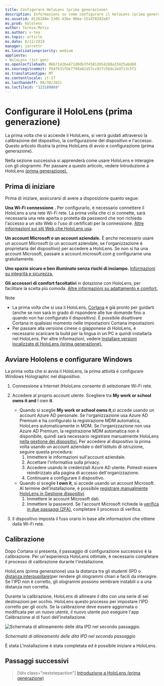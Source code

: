 ```yaml
---
title: Configurare HoloLens (prima generazione)
description: Informazioni su come configurare il HoloLens (prima generazione) per la prima volta Wi-Fi rete con un account Microsoft (MSA) o Azure Active Directory (AAD).
ms.assetid: 0136188e-1305-43be-906e-151d70292e87
ms.prod: hololens
author: Teresa-Motiv
ms.author: v-tea
ms.topic: article
ms.date: 8/12/2019
manager: jarrettr
ms.localizationpriority: medium
appliesto:
- HoloLens (1st gen)
ms.openlocfilehash: 06b7142be471d0db3f45812654288a33425abd60
ms.sourcegitcommit: f04f631fbe7798a82a57cc01fc56dc2edf13c5f2
ms.translationtype: MT
ms.contentlocale: it-IT
ms.lasthandoff: 08/30/2021
ms.locfileid: "123189869"
---
```

# <a name="set-up-your-hololens-1st-gen"></a>Configurare il HoloLens (prima generazione)

La prima volta che si accende il HoloLens, si verrà guidati attraverso la calibrazione del dispositivo, la configurazione del dispositivo e l'accesso.  Questo articolo illustra la prima HoloLens di avvio e configurazione (prima generazione).

Nella sezione successiva si apprenderà come usare HoloLens e interagire con gli ologrammi. Per passare a questo articolo, vedere Introduzione a HoloLens [(prima generazione).](hololens1-basic-usage.md)

## <a name="before-you-start"></a>Prima di iniziare

Prima di iniziare, assicurarsi di avere a disposizione quanto segue:

**Una Wi-Fi connessione .** Per configurarlo, è necessario connettere il HoloLens a una rete Wi-Fi rete. La prima volta che ci si connette, sarà necessaria una rete aperta o protetta da password che non richieda l'accesso a un sito Web o l'uso di certificati per la connessione. [Altre informazioni sui siti Web che HoloLens usa](hololens-offline.md).

**Un account Microsoft o un account aziendale.** È anche necessario usare un account Microsoft (o un account aziendale, se l'organizzazione è proprietaria del dispositivo) per accedere a HoloLens. Se non si ha una account Microsoft, passare a account.microsoft.com [e](https://account.microsoft.com) configurarne una gratuitamente.

**Uno spazio sicuro e ben illuminato senza rischi di inciampo.** [Informazioni su integrità e sicurezza.](https://go.microsoft.com/fwlink/p/?LinkId=746661)

**Gli accessori di comfort facoltativi** in dotazione con HoloLens, per facilitare la scelta più comoda. [Altre informazioni su adattamento e comfort.](https://support.microsoft.com/help/12632/hololens-fit-your-hololens)

> [!NOTE]
>  
> - La prima volta che si usa il HoloLens, [Cortana](hololens-cortana.md) è già pronto per guidarti (anche se non sarà in grado di rispondere alle tue domande fino a quando non hai configurato il dispositivo). È possibile disattivare Cortana in qualsiasi momento nelle impostazioni Cortana impostazioni.
> - Per passare alla versione cinese o giapponese di HoloLens, è necessario scaricare la build per la lingua in un PC e quindi installarla nel HoloLens. Per altre informazioni, vedere [Installare versioni localizzate di HoloLens (prima generazione).](hololens1-install-localized.md)

## <a name="start-your-hololens-and-set-up-windows"></a>Avviare Hololens e configurare Windows

La prima volta che si avvia il HoloLens, la prima attività è configurare Windows Holographic nel dispositivo.

1. Connessione a Internet (HoloLens consente di selezionare Wi-Fi rete.

1. Accedere al proprio account utente. Scegliere tra **My work or school owns it and** I own **it**.
    - Quando si sceglie **My work or school owns it**,si accede usando un account Azure AD personale. Se l'organizzazione usa Azure AD Premium e ha configurato la registrazione MDM automatica, HoloLens automaticamente in MDM. Se l'organizzazione non usa Azure AD Premium, la registrazione MDM automatica non è disponibile, quindi sarà necessario registrare manualmente HoloLens [nella gestione dei dispositivi.](hololens-enroll-mdm.md#different-ways-to-enroll) Per accedere al dispositivo la prima volta usando un account aziendale o dell'istituto di istruzione, seguire questa procedura:
        1. Immettere le informazioni sull'account aziendale.
        1. Accettare l'informativa sulla privacy.
        1. Accedere usando le credenziali Azure AD utente. Potresti essere reindirizzato alla pagina di accesso dell'organizzazione.
        1. Continuare a configurare il dispositivo.
    - Quando si sceglie **I own it**, si accede usando un account Microsoft. Al termine dell'installazione, è possibile [registrare manualmente HoloLens in Gestione dispositivi](hololens-enroll-mdm.md#different-ways-to-enroll).
        1. Immettere le account Microsoft dati.
        1. Immettere la password. Se l'account Microsoft richiede la [verifica in due passaggi (2FA)](https://blogs.technet.microsoft.com/microsoft_blog/2013/04/17/microsoft-account-gets-more-secure/), completare il processo di verifica.

1. Il dispositivo imposta il fuso orario in base alle informazioni che ottiene dalla Wi-Fi rete.

## <a name="calibration"></a>Calibrazione

Dopo Cortana si presenta, il passaggio di configurazione successivo è la calibrazione. Per un'esperienza HoloLens ottimale, è necessario completare il processo di calibrazione durante l'installazione.

HoloLens (prima generazione) usa la distanza tra gli studenti (IPD o [distanza interpupillare)](https://en.wikipedia.org/wiki/Interpupillary_distance)per rendere gli ologrammi chiari e facili da interagire. Se l'IPD non è corretto, gli ologrammi possono sembrare instabili o a una distanza non corretta.

Durante la calibrazione, HoloLens di allineare il dito con una serie di sei destinazioni per occhio. HoloLens questo processo per impostare l'IPD corretto per gli occhi. Se la calibrazione deve essere aggiornata o modificata per un nuovo utente, il nuovo utente può eseguire l'app Calibrazione al di fuori dell'installazione.

![Schermata di allineamento delle dita IPD nel secondo passaggio.](./images/ipd-finger-alignment-300px.jpg)

*Schermata di allineamento delle dita IPD nel secondo passaggio*

È stata L'installazione è stata completata ed è possibile iniziare a HoloLens.

## <a name="next-steps"></a>Passaggi successivi

> [!div class="nextstepaction"]
> [Introduzione a HoloLens (prima generazione)](hololens1-basic-usage.md)
